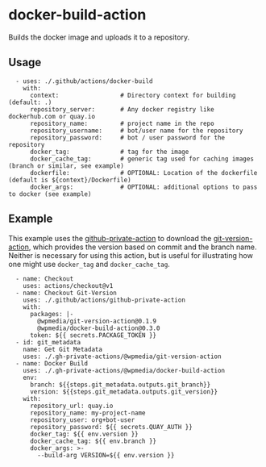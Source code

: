 # docker-build-action

Builds the docker image and uploads it to a repository.

## Usage

      - uses: ./.github/actions/docker-build
        with:
          context:                 # Directory context for building (default: .)
          repository_server:       # Any docker registry like dockerhub.com or quay.io
          repository_name:         # project name in the repo
          repository_username:     # bot/user name for the repository
          repository_password:     # bot / user password for the repository
          docker_tag:              # tag for the image
          docker_cache_tag:        # generic tag used for caching images (branch or similar, see example)
          dockerfile:              # OPTIONAL: Location of the dockerfile (default is ${context}/Dockerfile)
          docker_args:             # OPTIONAL: additional options to pass to docker (see example)

## Example

This example uses the [github-private-action](https://github.com/WPMedia/github-private-action) to download the [git-version-action](https://github.com/WPMedia/git-version-action), which provides the version based on commit and the branch name. Neither is necessary for using this action, but is useful for illustrating how one might use `docker_tag` and `docker_cache_tag`.

      - name: Checkout
        uses: actions/checkout@v1
      - name: Checkout Git-Version
        uses: ./.github/actions/github-private-action
        with:
          packages: |-
            @wpmedia/git-version-action@0.1.9
            @wpmedia/docker-build-action@0.3.0
          token: ${{ secrets.PACKAGE_TOKEN }}
      - id: git_metadata
        name: Get Git Metadata
        uses: ./.gh-private-actions/@wpmedia/git-version-action
      - name: Docker Build
        uses: ./.gh-private-actions/@wpmedia/docker-build-action
        env:
          branch: ${{steps.git_metadata.outputs.git_branch}}
          version: ${{steps.git_metadata.outputs.git_version}}
        with:
          repository_url: quay.io
          repository_name: my-project-name
          repository_user: org+bot-user
          repository_password: ${{ secrets.QUAY_AUTH }}
          docker_tag: ${{ env.version }}
          docker_cache_tag: ${{ env.branch }}
          docker_args: >-
            --build-arg VERSION=${{ env.version }}
